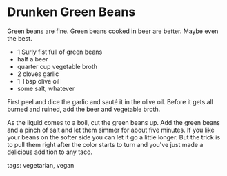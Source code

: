 Drunken Green Beans
===================

Green beans are fine. Green beans cooked in beer are better. Maybe even the best.

* 1 Surly fist full of green beans
* half a beer
* quarter cup vegetable broth
* 2 cloves garlic
* 1 Tbsp olive oil
* some salt, whatever

First peel and dice the garlic and sauté it in the olive oil. Before it gets all burned and ruined, add the beer and vegetable broth.

As the liquid comes to a boil, cut the green beans up. Add the green beans and a pinch of salt and let them simmer for about five minutes. If you like your beans on the softer side you can let it go a little longer. But the trick is to pull them right after the color starts to turn and you've just made a delicious addition to any taco.

tags: vegetarian, vegan
